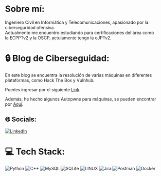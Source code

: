 # Sobre mí:
Ingeniero Civil en Informática y Telecomunicaciones, apasionado por la ciberseguridad ofensiva.<br>Actualmente me encuentro estudiando para certificaciones del área como la ECPPTv2 y la OSCP, actulamente tengo la eJPTv2.

# 🔒 Blog de Ciberseguidad:

En este blog se encuentra la resolución de varias máquinas en diferentes plataformas, como Hack The Box y Vulnhub.

Puedes ingresar por el siguiente [Link](https://grafisec.github.io).

Además, he hecho algunos Autopwns para máquinas, se pueden encontrar por [Aquí](https://github.com/grafisec/Autopwns).

## 🌐 Socials:
[![LinkedIn](https://img.shields.io/badge/LinkedIn-%230077B5.svg?logo=linkedin&logoColor=white)](https://linkedin.com/in/mirko-babic-velásquez) 

# 💻 Tech Stack:
![Python](https://img.shields.io/badge/python-3670A0?style=for-the-badge&logo=python&logoColor=ffdd54) ![C++](https://img.shields.io/badge/c++-%2300599C.svg?style=for-the-badge&logo=c%2B%2B&logoColor=white) ![MySQL](https://img.shields.io/badge/mysql-%2300f.svg?style=for-the-badge&logo=mysql&logoColor=white) ![SQLite](https://img.shields.io/badge/sqlite-%2307405e.svg?style=for-the-badge&logo=sqlite&logoColor=white) ![LINUX](https://img.shields.io/badge/Linux-FCC624?style=for-the-badge&logo=linux&logoColor=black) ![Jira](https://img.shields.io/badge/jira-%230A0FFF.svg?style=for-the-badge&logo=jira&logoColor=white) ![Postman](https://img.shields.io/badge/Postman-FF6C37?style=for-the-badge&logo=postman&logoColor=white) ![Docker](https://img.shields.io/badge/docker-%230db7ed.svg?style=for-the-badge&logo=docker&logoColor=white)

<!-- Proudly created with GPRM ( https://gprm.itsvg.in ) -->
